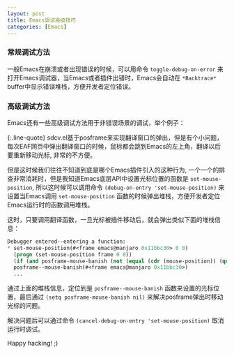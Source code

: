```yaml
---
layout: post
title: Emacs调试高级技巧
categories: [Emacs]
---
```


### 常规调试方法

一般Emacs在崩溃或者出现错误的时候，可以用命令 ```toggle-debug-on-error``` 来打开Emacs调试器，当Emacs或者插件出错时，Emacs会自动在 ```*Backtrace*``` buffer中显示错误堆栈，方便开发者定位错误。

### 高级调试方法

Emacs还有一些高级调试方法用于非错误场景的调试，举个例子：

{:.line-quote}
sdcv.el基于posframe来实现翻译窗口的弹出，但是有个小问题，每次EAF网页中弹出翻译窗口的时候，鼠标都会跳到Emacs的左上角，翻译以后要重新移动光标, 非常的不方便。

但是这时候我们往往不知道到底是哪个Emacs插件引入的这种行为, 一个一个的排查非常消耗时，但是我知道Emacs底层API中设置光标位置的函数是 ```set-mouse-position```, 所以这时候可以调用命令 ```(debug-on-entry 'set-mouse-position)``` 来设置当Emacs调用 ```set-mouse-position``` 函数的时候弹出堆栈，方便开发者定位Emacs运行时的函数调用堆栈。

这时，只要调用翻译函数，一旦光标被插件移动后，就会弹出类似下面的堆栈信息：

```lisp
Debugger entered--entering a function:
* set-mouse-position(#<frame emacs@manjaro 0x11bbc30> 0 0)
  (progn (set-mouse-position frame 0 0))
  (if (and posframe-mouse-banish (not (equal (cdr (mouse-position)) (quote (0 . 0))))) (progn (set-mouse-position frame 0 0)))
  posframe--mouse-banish(#<frame emacs@manjaro 0x11bbc30>)
  ...
```

通过上面的堆栈信息，定位到是 ```posframe--mouse-banish``` 函数来设置的光标位置，最后通过 ```(setq posframe-mouse-banish nil)``` 来解决posframe弹出时移动光标的问题。

解决问题后可以通过命令 ```(cancel-debug-on-entry 'set-mouse-position)``` 取消运行时调试。

Happy hacking! ;)
